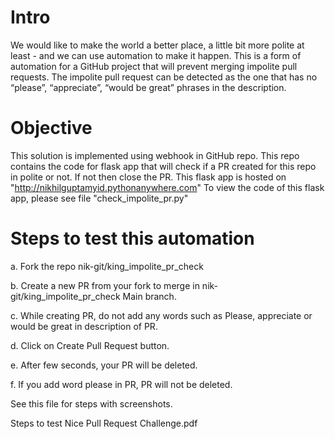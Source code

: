 # Intro
We would like to make the world a better place, a little bit more polite at least - and we can use
automation to make it happen. This is a form of automation for a GitHub project that will prevent
merging impolite pull requests.
The impolite pull request can be detected as the one that has no “please”, “appreciate”,
“would be great” phrases in the description.

# Objective
This solution is implemented using webhook in GitHub repo.
This repo contains the code for flask app that will check if a PR created for this repo in polite or not. If not then close the PR.
This flask app is hosted on "http://nikhilguptamyid.pythonanywhere.com"
To view the code of this flask app, please see file "check_impolite_pr.py"

# Steps to test this automation

a. Fork the repo nik-git/king_impolite_pr_check

b. Create a new PR from your fork to merge in nik-git/king_impolite_pr_check Main branch.

c. While creating PR, do not add any words such as Please, appreciate or would be great in description of PR.

d. Click on Create Pull Request button.

e. After few seconds, your PR will be deleted.

f. If you add word please in PR, PR will not be deleted.

See this file for steps with screenshots.

Steps to test Nice Pull Request Challenge.pdf

